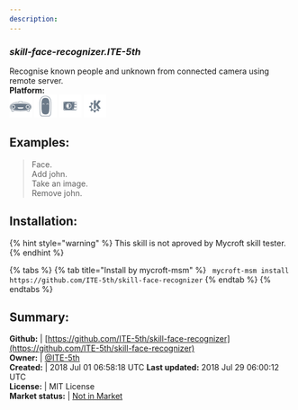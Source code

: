 ```yaml
---
description: 
---
```


### _skill-face-recognizer.ITE-5th_  
Recognise known people and unknown from connected camera using remote server.  
**Platform:**  
 ![Mark I](../.gitbook/assets/mark-1-icon.png)  ![Mark II](../.gitbook/assets/mark-2-icon.png)  ![Picroft](../.gitbook/assets/picroft-icon.png)  ![plasmoid](../.gitbook/assets/kde.png)   
## Examples:  
> Face.  
> Add john.  
> Take an image.  
> Remove john.  
  
## Installation:  
{% hint style="warning" %}
This skill is not aproved by Mycroft skill tester.
{% endhint %}
    
{% tabs %}
{% tab title="Install by mycroft-msm" %}
``` mycroft-msm install https://github.com/ITE-5th/skill-face-recognizer```
{% endtab %}
  {% endtabs %}
    
## Summary:  
**Github:** | [https://github.com/ITE-5th/skill-face-recognizer](https://github.com/ITE-5th/skill-face-recognizer)  
**Owner:** | [@ITE-5th](https://github.com/ITE-5th)  
**Created:** | 2018 Jul 01 06:58:18 UTC  **Last updated:** 2018 Jul 29 06:00:12 UTC  
**License:** | MIT License  
**Market status:** | [Not in Market](https://market.mycroft.ai/skill/)  
